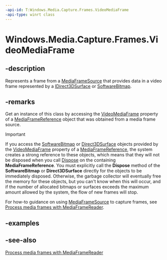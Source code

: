 ```yaml
---
-api-id: T:Windows.Media.Capture.Frames.VideoMediaFrame
-api-type: winrt class
---
```


<!-- Class syntax.
public class VideoMediaFrame : Windows.Media.Capture.Frames.IVideoMediaFrame
-->

# Windows.Media.Capture.Frames.VideoMediaFrame

## -description
Represents a frame from a [MediaFrameSource](mediaframesource.md) that provides data in a video frame represented by a [IDirect3DSurface](../windows.graphics.directx.direct3d11/idirect3dsurface.md) or [SoftwareBitmap](videomediaframe_softwarebitmap.md).

## -remarks
Get an instance of this class by accessing the [VideoMediaFrame](mediaframereference_videomediaframe.md) property of a [MediaFrameReference](mediaframereference.md) object that was obtained from a media frame source.



> [!IMPORTANT]
> If you access the [SoftwareBitmap](../windows.graphics.imaging/softwarebitmap.md) or [Direct3DSurface](../windows.graphics.directx.direct3d11/idirect3dsurface.md) objects provided by the [VideoMediaFrame](mediaframereference_videomediaframe.md) property of a [MediaFrameReference](mediaframereference.md), the system creates a strong reference to these objects, which means that they will not be disposed when you call [Dispose](mediaframereference_close_811482585.md) on the containing **MediaFrameReference**. You must explicitly call the **Dispose** method of the **SoftwareBitmap** or **Direct3DSurface** directly for the objects to be immediately disposed. Otherwise, the garbage collector will eventually free the memory for these objects, but you can't know when this will occur, and if the number of allocated bitmaps or surfaces exceeds the maximum amount allowed by the system, the flow of new frames will stop.

For how-to guidance on using [MediaFrameSource](mediaframesource.md) to capture frames, see [Process media frames with MediaFrameReader](https://msdn.microsoft.com/en-us/windows/uwp/audio-video-camera/process-media-frames-with-mediaframereader).

## -examples

## -see-also
[Process media frames with MediaFrameReader](https://msdn.microsoft.com/en-us/windows/uwp/audio-video-camera/process-media-frames-with-mediaframereader)